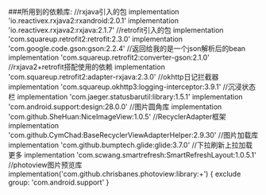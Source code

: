 ###所用到的依赖库:
//rxjava引入的包
implementation 'io.reactivex.rxjava2:rxandroid:2.0.1'
implementation 'io.reactivex.rxjava2:rxjava:2.1.7'
//retrofit引入的包
implementation 'com.squareup.retrofit2:retrofit:2.3.0'
implementation 'com.google.code.gson:gson:2.2.4'
//返回给我的是一个json解析后的bean
implementation 'com.squareup.retrofit2:converter-gson:2.1.0'
//rxjava2+retrofit搭配使用的依赖
implementation 'com.squareup.retrofit2:adapter-rxjava:2.3.0'
//okhttp日记拦截器
implementation 'com.squareup.okhttp3:logging-interceptor:3.9.1'
//沉浸状态栏
implementation 'com.jaeger.statusbarutil:library:1.5.1'
implementation 'com.android.support:design:28.0.0'
//图片圆角库
implementation 'com.github.SheHuan:NiceImageView:1.0.5'
//RecyclerAdapter框架
implementation 'com.github.CymChad:BaseRecyclerViewAdapterHelper:2.9.30'
//图片加载库
implementation 'com.github.bumptech.glide:glide:3.7.0'
//下拉刷新上拉加载更多
implementation 'com.scwang.smartrefresh:SmartRefreshLayout:1.0.5.1'
//photoview图片预览库
implementation('com.github.chrisbanes.photoview:library:+') {
    exclude group: 'com.android.support'
}
###